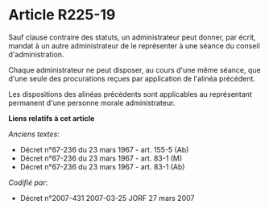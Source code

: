 # Article R225-19

Sauf clause contraire des statuts, un administrateur peut donner, par écrit, mandat à un autre administrateur de le
représenter à une séance du conseil d'administration.

Chaque administrateur ne peut disposer, au cours d'une même séance, que d'une seule des procurations reçues par application
de l'alinéa précédent.

Les dispositions des alinéas précédents sont applicables au représentant permanent d'une personne morale administrateur.

**Liens relatifs à cet article**

_Anciens textes_:

  - Décret n°67-236 du 23 mars 1967 - art. 155-5 (Ab)
  - Décret n°67-236 du 23 mars 1967 - art. 83-1 (M)
  - Décret n°67-236 du 23 mars 1967 - art. 83-1 (Ab)

_Codifié par_:

  - Décret n°2007-431 2007-03-25 JORF 27 mars 2007
